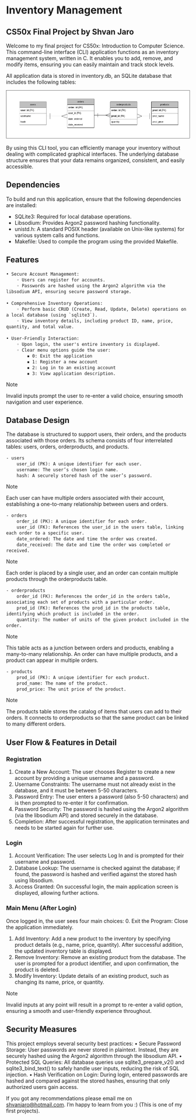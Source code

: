 # Inventory Management

## CS50x Final Project by Shvan Jaro

Welcome to my final project for CS50x: Introduction to Computer Science. This command-line interface (CLI) application functions as an inventory management system, written in C. It enables you to add, remove, and modify items, ensuring you can easily maintain and track stock levels.

All application data is stored in inventory.db, an SQLite database that includes the following tables:

![Database](assets/DB-finalproject.png)

By using this CLI tool, you can efficiently manage your inventory without dealing with complicated graphical interfaces. The underlying database structure ensures that your data remains organized, consistent, and easily accessible.

## Dependencies
To build and run this application, ensure that the following dependencies are installed:
- SQLite3: Required for local database operations.
- Libsodium: Provides Argon2 password hashing functionality.
- unistd.h: A standard POSIX header (available on Unix-like systems) for various system calls and functions.
- Makefile: Used to compile the program using the provided Makefile.

## Features
    • Secure Account Management:
        ◦ Users can register for accounts.
        ◦ Passwords are hashed using the Argon2 algorithm via the libsodium API, ensuring secure password storage.

    • Comprehensive Inventory Operations:
        ◦ Perform basic CRUD (Create, Read, Update, Delete) operations on a local database (using `sqlite3`).
        ◦ View inventory details, including product ID, name, price, quantity, and total value.

    • User-Friendly Interaction:
        ◦ Upon login, the user's entire inventory is displayed.
        ◦ Clear menu options guide the user:
            ▪ 0: Exit the application
            ▪ 1: Register a new account
            ▪ 2: Log in to an existing account
            ▪ 3: View application description.

>[!NOTE] 
> Invalid inputs prompt the user to re-enter a valid choice, ensuring smooth navigation and user experience.

## Database Design
The database is structured to support users, their orders, and the products associated with those orders. Its schema consists of four interrelated tables: users, orders, orderproducts, and products.

    - users
        user_id (PK): A unique identifier for each user.
        username: The user’s chosen login name.
        hash: A securely stored hash of the user’s password.

> [!NOTE]
> Each user can have multiple orders associated with their account, establishing a one-to-many relationship between users and orders.

    - orders
        order_id (PK): A unique identifier for each order.
        user_id (FK): References the user_id in the users table, linking each order to a specific user.
        date_ordered: The date and time the order was created.
        date_received: The date and time the order was completed or received.

> [!NOTE]
> Each order is placed by a single user, and an order can contain multiple products through the orderproducts table.

    - orderproducts
        order_id (FK): References the order_id in the orders table, associating each set of products with a particular order.
        prod_id (FK): References the prod_id in the products table, identifying which product is included in the order.
        quantity: The number of units of the given product included in the order.

> [!NOTE]
> This table acts as a junction between orders and products, enabling a many-to-many relationship. An order can have multiple products, and a product can appear in multiple orders.

    - products
        prod_id (PK): A unique identifier for each product.
        prod_name: The name of the product.
        prod_price: The unit price of the product.

> [!NOTE]
> The products table stores the catalog of items that users can add to their orders. It connects to orderproducts so that the same product can be linked to many different orders.

## User Flow & Features in Detail
### Registration
1. Create a New Account:
The user chooses Register to create a new account by providing a unique username and a password.
2. Username Constraints:
The username must not already exist in the database, and it must be between 5-50 characters.
3. Password Entry:
The user enters a password (also 5-50 characters) and is then prompted to re-enter it for confirmation.
4. Password Security:
The password is hashed using the Argon2 algorithm (via the libsodium API) and stored securely in the database.
5. Completion:
After successful registration, the application terminates and needs to be started again for further use.

### Login
1. Account Verification:
The user selects Log In and is prompted for their username and password.
2. Database Lookup:
The username is checked against the database; if found, the password is hashed and verified against the stored hash using libsodium.
3. Access Granted:
On successful login, the main application screen is displayed, allowing further actions.

### Main Menu (After Login)
Once logged in, the user sees four main choices:
0. Exit the Program:
Close the application immediately.
1. Add Inventory:
Add a new product to the inventory by specifying product details (e.g., name, price, quantity). After successful addition, the updated inventory table is displayed.
2. Remove Inventory:
Remove an existing product from the database. The user is prompted for a product identifier, and upon confirmation, the product is deleted.
3. Modify Inventory:
Update details of an existing product, such as changing its name, price, or quantity.

> [!NOTE]
> Invalid inputs at any point will result in a prompt to re-enter a valid option, ensuring a smooth and user-friendly experience throughout.

## Security Measures
This project employs several security best practices:
• Secure Password Storage:
User passwords are never stored in plaintext. Instead, they are securely hashed using the Argon2 algorithm through the libsodium API.
• Protected SQL Queries:
All database queries use sqlite3_prepare_v2() and sqlite3_bind_text() to safely handle user inputs, reducing the risk of SQL injection.
• Hash Verification on Login:
During login, entered passwords are hashed and compared against the stored hashes, ensuring that only authorized users gain access.

If you got any recommendations please email me on shvanjaro@hotmail.com. I’m happy to learn from you :) (This is one of my first projects).